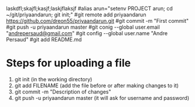 laskdfl;skajfl;kasjf;laskjflaksjf
#alias arun="setenv PROJECT arun; cd ~/git/priyaandarun; git init;"
#git remote add priyaandarun https://github.com/dreon55/priyaandarun.git
#git commit -m "First commit"
#git push -u priyaandarun master
#git conig --global user.email "andrepersaud@gmail.com"
#git config --global user.name "Andre Persaud"
#git add README.md


# Steps for uploading a file

1. git init (in the working directory)
2. git add FILENAME (add the file before or after making changes to it)
3. git commit -m "Description of changes"
4. git push -u priyaandarun master (it will ask for username and password)

